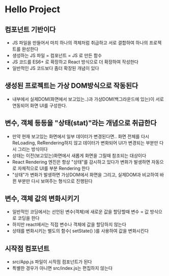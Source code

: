 # Hello Project

## 컴포넌트 기반이다
* JS 파일을 만들어서 마치 하나의 객체처럼 취급하고 서로 결합하여 하나의 프로젝트를 완성한다
* 생성하는 JS 파일 = 컴포넌트 = JS 로 만든 함수
* JS 코드를 ES6+ 로 확장하고 React 방식으로 더 확장하여 작성한다
* 일반적인 JS 코드보다 좀더 확장된 개념이 있다

## 생성된 프로젝트는 가상 DOM방식으로 작동된다
* 내부에서 실제DOM(화면에서 보고있는..)과 가상DOM(백그라운드에 있는)이 서로 연동되어 화면 UI를 구성한다.

## 변수, 객체 등등을 "상태(stat)"라는 개념으로 취급한다
* 만약 현재 보고있는 화면에서 일부 데이터가 변경된다면.. 화면 전체를 다시 ReLoading, ReRendering하지 않고 데이터가 변화되어 UI가 변경되는 부분만 다시 그리는 방식이다
* 상태는 이전(보고있는)화면에서 새롭게 화면을 그릴때 참조되는 대상이다
* React Rendering 엔진은 항상 "상태"를 감시하고 있다가 변화가 발생하면 자동으로 자체적으로 UI를 부분 Rendering 한다
* "상태"가 변화가 발생하면 가상DOM에서 화면을 그리고, 실제DOM과 비교하여 바뀐 부분만 다시 보여주는 형식으로 진행된다

## 변수, 객체 값의 변화시키기
* 일반적인 코딩에서는 선언된 변수(객체)에 새로운 값을 할당할때 변수 = 값 방식으로 코딩을 한다
* 하지만 react에서는 직접 변수나 객체에 값을 할당하지 않는다
* 상태를 변화시키는 별도의 함수( setState()  )를 사용하여 값을 변화시킨다

## 시작점 컴포넌트
* src/App.js 파일이 시작점 컴포넌트가 된다
* 특별한 경우가 아니면 src/index.js는 편집하지 않는다